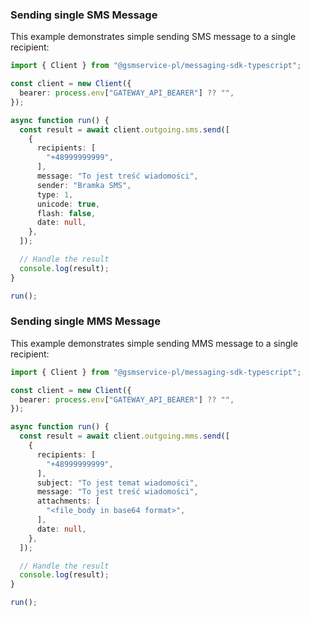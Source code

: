 <!-- Start SDK Example Usage [usage] -->
### Sending single SMS Message

This example demonstrates simple sending SMS message to a single recipient:

```typescript
import { Client } from "@gsmservice-pl/messaging-sdk-typescript";

const client = new Client({
  bearer: process.env["GATEWAY_API_BEARER"] ?? "",
});

async function run() {
  const result = await client.outgoing.sms.send([
    {
      recipients: [
        "+48999999999",
      ],
      message: "To jest treść wiadomości",
      sender: "Bramka SMS",
      type: 1,
      unicode: true,
      flash: false,
      date: null,
    },
  ]);

  // Handle the result
  console.log(result);
}

run();

```

### Sending single MMS Message

This example demonstrates simple sending MMS message to a single recipient:

```typescript
import { Client } from "@gsmservice-pl/messaging-sdk-typescript";

const client = new Client({
  bearer: process.env["GATEWAY_API_BEARER"] ?? "",
});

async function run() {
  const result = await client.outgoing.mms.send([
    {
      recipients: [
        "+48999999999",
      ],
      subject: "To jest temat wiadomości",
      message: "To jest treść wiadomości",
      attachments: [
        "<file_body in base64 format>",
      ],
      date: null,
    },
  ]);

  // Handle the result
  console.log(result);
}

run();

```
<!-- End SDK Example Usage [usage] -->